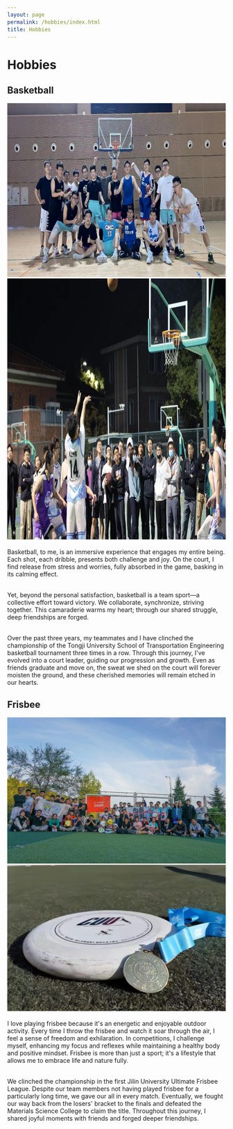 ```yaml
---
layout: page
permalink: /hobbies/index.html
title: Hobbies
---
```


# Hobbies

## Basketball

<div class="second">
<img src="/images/basketball1.jpg" style="width: 800px; height: 400px;">
<img src="/images/basketball2.jpg" style="width: 1000px; height: 600px;">
</div>
<br>Basketball, to me, is an immersive experience that engages my entire being. Each shot, each dribble, presents both challenge and joy. On the court, I find release from stress and worries, fully absorbed in the game, basking in its calming effect.

<br>Yet, beyond the personal satisfaction, basketball is a team sport—a collective effort toward victory. We collaborate, synchronize, striving together. This camaraderie warms my heart; through our shared struggle, deep friendships are forged.

<br>Over the past three years, my teammates and I have clinched the championship of the Tongji University School of Transportation Engineering basketball tournament three times in a row. Through this journey, I've evolved into a court leader, guiding our progression and growth. Even as friends graduate and move on, the sweat we shed on the court will forever moisten the ground, and these cherished memories will remain etched in our hearts.

## Frisbee

<div class="second">
<img src="/images/Frisbee1.jpg">
<img src="/images/Frisbee2.jpg">
</div>
<br>I love playing frisbee because it's an energetic and enjoyable outdoor activity. Every time I throw the frisbee and watch it soar through the air, I feel a sense of freedom and exhilaration. In competitions, I challenge myself, enhancing my focus and reflexes while maintaining a healthy body and positive mindset. Frisbee is more than just a sport; it's a lifestyle that allows me to embrace life and nature fully.

<br>We clinched the championship in the first Jilin University Ultimate Frisbee League. Despite our team members not having played frisbee for a particularly long time, we gave our all in every match. Eventually, we fought our way back from the losers' bracket to the finals and defeated the Materials Science College to claim the title. Throughout this journey, I shared joyful moments with friends and forged deeper friendships.

